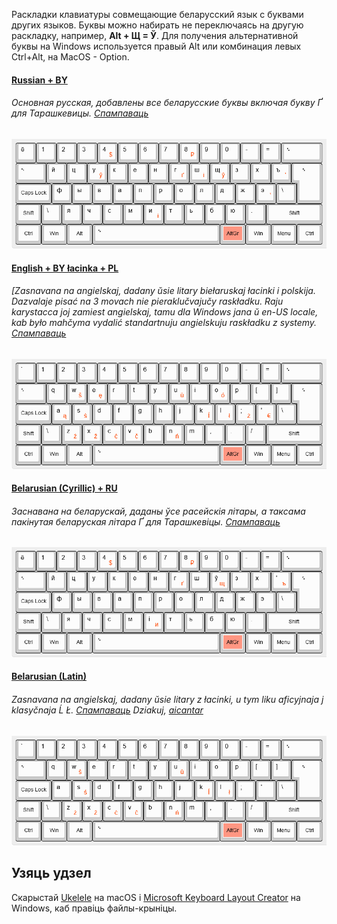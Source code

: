Раскладки клавиатуры совмещающие беларусский язык с буквами других языков. Буквы можно набирать не переключаясь на другую раскладку, например, **Alt&nbsp;+&nbsp;Щ&nbsp;=&nbsp;Ў**.  Для получения альтернативной буквы на Windows используется правый Alt или комбинация левых Ctrl+Alt, на MacOS - Option.

#### [Russian + BY](https://github.com/adisloom/belcombo/releases)
###### Основная русская, добавлены все беларусские буквы включая букву Ґ для Тарашкевицы. [Спампаваць](https://github.com/adisloom/belcombo/releases)
 
![Russian + BY](https://raw.githubusercontent.com/adisloom/belcombo/master/asset/Russian-plus-BY.png)

#### [English + BY łacinka + PL](https://github.com/adisloom/belcombo/releases)

###### [Zasnavana na angielskaj, dadany ŭsie litary biełaruskaj łacinki i polskija. Dazvalaje pisać na 3 movach nie pieraklučvajučy raskładku. Raju karystacca joj zamiest angielskaj, tamu dla Windows jana ŭ en-US locale, kab było mahčyma vydalić standartnuju angielskuju raskładku z systemy. [Спампаваць](https://github.com/adisloom/belcombo/releases)

![English + BY łacinka + PL](https://raw.githubusercontent.com/adisloom/belcombo/master/asset/English-plus-BY-lacinka-and-PL.png)


#### [Belarusian (Cyrillic) + RU](https://github.com/adisloom/belcombo/releases)
###### Заснавана на беларускай, даданы ўсе расейскія літары, а таксама пакінутая беларуская літара Ґ для Тарашкевіцы. [Спампаваць](https://github.com/adisloom/belcombo/releases)

![Belarusian (Cyrillic) + RU](https://raw.githubusercontent.com/adisloom/belcombo/master/asset/Belarusian-(Cyrillic)-plus-RU.png)

#### [Belarusian (Latin)](https://github.com/adisloom/belcombo/releases)
###### Zasnavana na angielskaj, dadany ŭsie litary z łacinki, u tym liku aficyjnaja j klasyčnaja Ĺ Ł. [Спампаваць](https://github.com/adisloom/belcombo/releases) Dziakuj, [aicantar](https://github.com/aicantar/lacinka) 

![Belarusian (Latin)](https://raw.githubusercontent.com/adisloom/belcombo/master/asset/Belarusian-(Latin).png)


## Узяць удзел

Скарыстай [Ukelele](http://software.sil.org/ukelele) на macOS і [Microsoft Keyboard Layout Creator](https://support.microsoft.com/en-us/help/823010/the-microsoft-keyboard-layout-creator) на Windows, каб правіць файлы-крыніцы.
